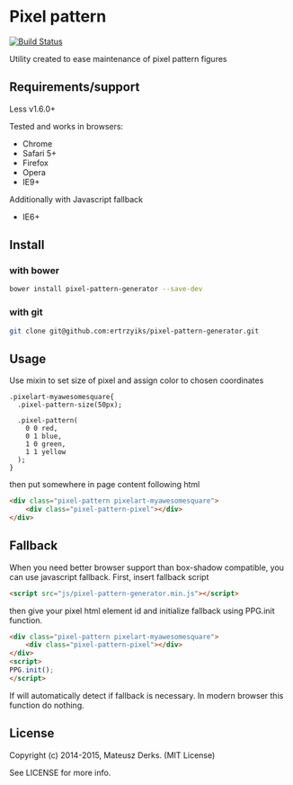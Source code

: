 # Pixel pattern 

[![Build Status](https://travis-ci.org/ertrzyiks/pixel-pattern-generator.svg?branch=master)](https://travis-ci.org/ertrzyiks/pixel-pattern-generator)

Utility created to ease maintenance of pixel pattern figures

## Requirements/support

Less v1.6.0+

Tested and works in browsers:
- Chrome
- Safari 5+
- Firefox
- Opera
- IE9+

Additionally with Javascript fallback
- IE6+

## Install

### with bower
    
```bash
bower install pixel-pattern-generator --save-dev
```
    
### with git

```bash
git clone git@github.com:ertrzyiks/pixel-pattern-generator.git
```
## Usage

Use mixin to set size of pixel and assign color to chosen coordinates

```less
.pixelart-myawesomesquare{
  .pixel-pattern-size(50px);

  .pixel-pattern(
    0 0 red, 
    0 1 blue, 
    1 0 green, 
    1 1 yellow
  );
}
```

then put somewhere in page content following html

```html
<div class="pixel-pattern pixelart-myawesomesquare">
    <div class="pixel-pattern-pixel"></div>
</div>
```

## Fallback

When you need better browser support than box-shadow compatible, you can use javascript fallback. 
First, insert fallback script

```html
<script src="js/pixel-pattern-generator.min.js"></script>
```

then give your pixel html element id and initialize fallback using PPG.init function.

```html
<div class="pixel-pattern pixelart-myawesomesquare">
    <div class="pixel-pattern-pixel"></div>
</div>
<script>
PPG.init();
</script>
```

If will automatically detect if fallback is necessary. In modern browser this function do nothing.

## License

Copyright (c) 2014-2015, Mateusz Derks. (MIT License)

See LICENSE for more info.
